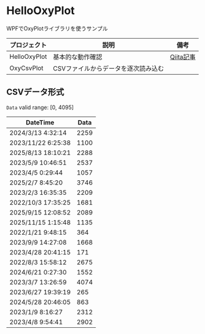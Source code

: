 # HelloOxyPlot

WPFでOxyPlotライブラリを使うサンプル

プロジェクト|説明|備考
-|-|-
HelloOxyPlot|基本的な動作確認|[Qiita記事](https://qiita.com/t13801206/items/6474e495ed05dabce38c)
OxyCsvPlot|CSVファイルからデータを逐次読み込む|

## CSVデータ形式

`Data` valid range: [0, 4095]

DateTime|Data
-|-
2024/3/13 4:32:14|2259
2023/11/22 6:25:38|1100
2025/8/13 18:10:21|2288
2023/5/9 10:46:51|2537
2023/4/5 0:29:44|1057
2025/2/7 8:45:20|3746
2023/2/3 16:35:35|2209
2022/10/3 17:35:25|1681
2025/9/15 12:08:52|2089
2025/11/15 1:15:48|1135
2022/1/21 9:48:15|364
2023/9/9 14:27:08|1668
2023/4/28 20:41:15|171
2022/8/3 15:58:12|2675
2024/6/21 0:27:30|1552
2023/3/7 13:26:59|4074
2023/6/27 19:39:19|265
2024/5/28 20:46:05|863
2023/1/9 8:16:27|2312
2023/4/8 9:54:41|2902
